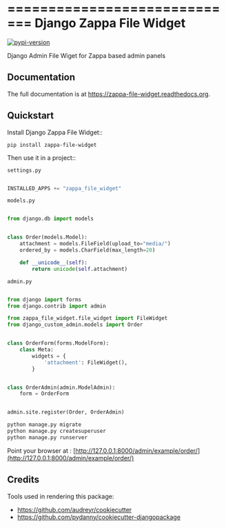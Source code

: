=============================
Django Zappa File Widget
=============================

[![pypi-version]][pypi]

Django Admin File Wiget for Zappa based admin panels

Documentation
-------------

The full documentation is at https://zappa-file-widget.readthedocs.org.

Quickstart
----------

Install Django Zappa File Widget::

    pip install zappa-file-widget

Then use it in a project::

``settings.py``

```py

INSTALLED_APPS += "zappa_file_widget"

```

``models.py``

```python

from django.db import models


class Order(models.Model):
    attachment = models.FileField(upload_to="media/")
    ordered_by = models.CharField(max_length=20)

    def __unicode__(self):
        return unicode(self.attachment)


```

``admin.py``

```python

from django import forms
from django.contrib import admin

from zappa_file_widget.file_widget import FileWidget
from django_custom_admin.models import Order


class OrderForm(forms.ModelForm):
    class Meta:
        widgets = {
            'attachment': FileWidget(),
        }


class OrderAdmin(admin.ModelAdmin):
    form = OrderForm


admin.site.register(Order, OrderAdmin)

```

```sh
python manage.py migrate
python manage.py createsuperuser
python manage.py runserver
```


Point your browser at : [http://127.0.0.1:8000/admin/example/order/](http://127.0.0.1:8000/admin/example/order/)


Credits
---------

Tools used in rendering this package:

*  https://github.com/audreyr/cookiecutter
*  https://github.com/pydanny/cookiecutter-djangopackage


[pypi-version]: https://img.shields.io/pypi/v/zappa-file-widget.svg
[pypi]: https://pypi.python.org/pypi/zappa-file-widget
